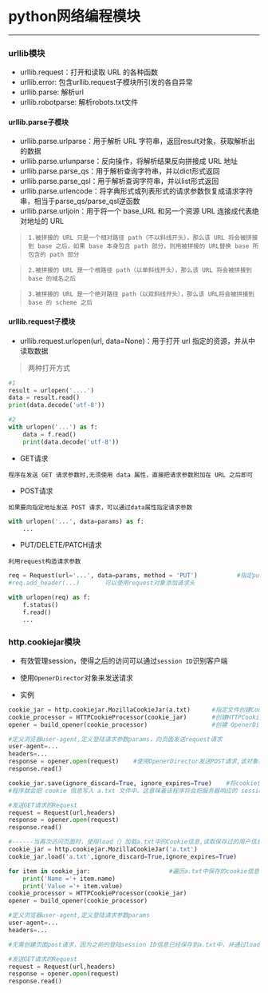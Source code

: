 # python网络编程模块
___
### urllib模块

* urllib.request：打开和读取 URL 的各种函数
* urllib.error: 包含urllib.request子模块所引发的各自异常
* urllib.parse: 解析url
* urllib.robotparse: 解析robots.txt文件

#### urllib.parse子模块

* urllib.parse.urlparse：用于解析 URL 字符串，返回result对象，获取解析出的数据
* urllib.parse.urlunparse：反向操作，将解析结果反向拼接成 URL 地址
* urllib.parse.parse_qs：用于解析查询字符串，并以dict形式返回
* urllib.parse.parse_qsl：用于解析查询字符串，并以list形式返回
* urllib.parse.urlencode：将字典形式或列表形式的请求参数恢复成请求字符串，相当于parse_qs/parse_qsl逆函数
* urllib.parse.urljoin：用于将一个 base_URL 和另一个资源 URL 连接成代表绝对地址的 URL

>`1.被拼接的 URL 只是一个相对路径 path（不以斜线开头），那么该 URL 将会被拼接到 base 之后，如果 base 本身包含 path 部分，则用被拼接的 URL替换 base 所包含的 path 部分`

>`2.被拼接的 URL 是一个根路径 path（以单斜线开头），那么该 URL 将会被拼接到 base 的域名之后`

>`3.被拼接的 URL 是一个绝对路径 path（以双斜线开头），那么该 URL将会被拼接到 base 的 scheme 之后`

#### urllib.request子模块

* urllib.request.urlopen(url, data=None)：用于打开 url 指定的资源，并从中读取数据
> 两种打开方式 
```python
#1
result = urlopen('....')
data = result.read()
print(data.decode('utf-8'))

#2
with urlopen('...') as f:
    data = f.read()
    print(data.decode('utf-8'))    
```

* GET请求

`程序在发送 GET 请求参数时,无须使用 data 属性，直接把请求参数附加在 URL 之后即可`

* POST请求

`如果要向指定地址发送 POST 请求，可以通过data属性指定请求参数`
```python
with urlopen('...', data=params) as f:
    ...
```
* PUT/DELETE/PATCH请求

`利用request构造请求参数`

```python
req = Request(url='...', data=params, method = 'PUT')           #指定put方法
#req.add_header(...)       可以使用request对象添加请求头

with urlopen(req) as f:
    f.status()
    f.read()
    ...
```
### http.cookiejar模块

* 有效管理session，使得之后的访问可以通过`session ID`识别客户端

* 使用`OpenerDirector`对象来发送请求

* 实例

```python
cookie_jar = http.cookiejar.MozillaCookieJar(a.txt)      #指定文件创建CookieJar对象，对象将可以把cookie保存在文件中
cookie_processor = HTTPCookieProcessor(cookie_jar)       #创建HTTPCookieProcessor对象,该对象负责调用 CookieJar 来管理 cookie
opener = build_opener(cookie_processor)                  #创建 OpenerDirector 对象

#定义浏览器user-agent,定义登陆请求参数params，向页面发送request请求
user-agent=...
headers=...
response = opener.open(request)    #使用OpenerDirector发送POST请求,该对象将会通过HTTPCookieProcessor调用CookieJar来管理cookie
response.read()

cookie_jar.save(ignore_discard=True, ignore_expires=True)    #将cookie信息写入磁盘文件
#程序就会把 cookie 信息写入 a.txt 文件中。这意味着该程序将会把服务器响应的 session id 等 cookie 持久化保存在 a.txt 文件中，后面程序可以读取该 cookie文件信息，这样程序就可以模拟前面登录过的客户端，从而直接访问被保护页面了

#发送GET请求的Request
request = Request(url,headers)
response = opener.open(request)
response.read()

#------当再次访问页面时，使用load（）加载a.txt中的Cookie信息,读取保存过的用户信息---------
cookie_jar = http.cookiejar.MozillaCookieJar('a.txt')
cookie_jar.load('a.txt',ignore_discard=True,ignore_expires=True)

for item in cookie_jar:                      #遍历a.txt中保存的cookie信息
    print('Name ='+ item.name)
    print('Value ='+ item.value)
cookie_processor = HTTPCookieProcessor(cookie_jar) 
opener = build_opener(cookie_processor) 

#定义浏览器user-agent,定义登陆请求参数params
user-agent=...
headers=...

#无需创建页面post请求，因为之前的登陆session ID信息已经保存到a.txt中，并通过load完成读取，服务器通过session ID认定两次登陆是同一客户端

#发送GET请求的Request
request = Request(url,headers)
response = opener.open(request)
response.read()
```

